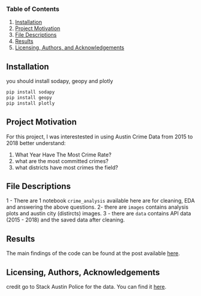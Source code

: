 ### Table of Contents

1. [Installation](#installation)
2. [Project Motivation](#motivation)
3. [File Descriptions](#files)
4. [Results](#results)
5. [Licensing, Authors, and Acknowledgements](#licensing)

## Installation <a name="installation"></a>

you should install sodapy,  geopy and plotly

```python
pip install sodapy
pip install geopy
pip install plotly
```

## Project Motivation<a name="motivation"></a>

For this project, I was interestested in using Austin Crime Data from 2015 to 2018 better understand:

1. What Year Have The Most Crime Rate?
2. what are the most committed crimes?
3. what districts have most crimes the field?


## File Descriptions <a name="files"></a>

1 - There are 1 notebook ```crime_analysis``` available here are for cleaning,  EDA and answering the above questions.
2- there are ```images```  contains analysis plots and austin city (distircts) images.
3 - there are ```data```  contains  API data (2015 - 2018) and  the saved data after cleaning.



## Results<a name="results"></a>

The main findings of the code can be found at the post available [here](https://medium.com/p/9a29afc91e8a).

## Licensing, Authors, Acknowledgements<a name="licensing"></a>

credit go to Stack Austin Police for the data.  You can find it  [here](https://www.austintexas.gov/page/datasets).